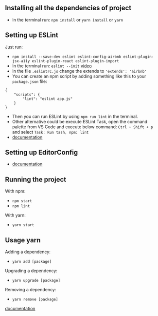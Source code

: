 ## Installing all the dependencies of project
- In the terminal run: `npm install` or `yarn install` or `yarn`

## Setting up ESLint

Just run:
- `npm install --save-dev eslint eslint-config-airbnb eslint-plugin-jsx-a11y eslint-plugin-react eslint-plugin-import`
- In the terminal run: `eslint --init` [video](https://www.youtube.com/watch?v=cMrDePs86Uo&t=479s)
- In the file `.eslintrc.js` change the extends to `'extends': 'airbnb'`
- You can create an npm script by adding something like this to your `package.json` file:
```
{
    "scripts": {
        "lint": "eslint app.js"
    }
}
```
- Then you can run ESLint by using `npm run lint` in the terminal.
- Other alternative could be execute ESLint Task, open the command palette from VS Code and execute below command: `Ctrl + Shift + p` and select `Task: Run tash, npm: lint`
- [documentation](http://shripalsoni.com/blog/configure-eslint-in-visual-studio-code/)

## Setting up EditorConfig

- [documentation](https://codeburst.io/setting-up-eslint-and-editorconfig-in-react-native-projects-31b4d9ddd0f6)

## Running the project

With npm:
- `npm start`
- `npm lint`

With yarn:
- `yarn start`

## Usage yarn

Adding a dependency:
- `yarn add [package]`

Upgrading a dependency:
- `yarn upgrade [package]`

Removing a dependency:
- `yarn remove [package]`

[documentation](https://yarnpkg.com/en/docs/usage)